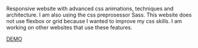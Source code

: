 Responsive website with advanced css animations, techniques and architecture. I am also using the css preprosessor Sass. This website does not use flexbox or grid because I wanted to improve my css skills. I am working on other websites that use these features.

<a href="https://nature-aaa93.firebaseapp.com/#">DEMO</a>
